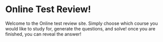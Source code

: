 # Online Test Review!
Welcome to the Online test review site. Simply choose which course you would like to study for, generate the questions, and solve! once you are finished, you can reveal the answer!
